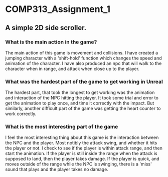 # COMP313_Assignment_1

## A simple 2D side scroller.

### What is the main action in the game?

The main action of this game is movement and collisions.
I have created a jumping character with a 'shift-hold' function which changes the speed and animation of the character.
I have also produced an npc that will walk to the character when in range, and attack when close up to the player.

### What was the hardest part of the game to get working in Unreal

The hardest part, that took the longest to get working was the animation and interaction of the NPC hitting the player.
It took some trial and error to get the animation to play once, and time it correctly with the impact.
But similarly, another difficult part of the game was getting the heart counter to work correctly.

### What is the most interesting part of the game

I feel the most interesting thing about this game is the interaction between the NPC and the player. Most notibly the attack swing, and whether it hits the player or not.
I check to see if the player is within attack range, and then start the animation.
If the player is still inside the range when the attack is supposed to land, then the player takes damage.
If the player is quick, and moves outside of the range while the NPC is swinging, there is a 'miss' sound that plays and the player takes no damage.
